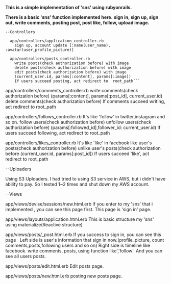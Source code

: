 **This is a simple implementation of 'sns' using rubyonrails.**

**There is a basic 'sns' function implemented here.**
**sign in, sign up, sign out, write comments, posting post, post like, follow, upload image.**





```
--Controllers

  app/controllers/application_controller.rb
    sign up, account update [:name(user_name), :avatar(user_profile_picture)]
```
```
  app/controllers/posts_controller.rb
    write posts(check authorization before) with image
    delete posts(check authorization before) with image
    edit posts(check authorization before) with image
    (current_user.id, params[:content], params[:image])
    If users succeed posting, act redirect to  root_path```
```  
  app/controllers/comments_controller.rb
    write comments(check authorization before)
    (params[:content], params[:post_id], current_user.id)
    delete comments(check authorization before)
    If comments succeed writing, act redirect to  root_path
  
  app/controllers/follows_controller.rb
    It's like 'follow' in twitter,instagram and so on.
    follow users(check authorization before)
    unfollow users(check authorization before)
    (params[:followed_id],follower_id: current_user.id)
    If users succeed following, act redirect to  root_path
  
  app/controllers/likes_controller.rb
    It's like 'like' in facebook
    like user's posts(check authorization before)
    unlike user's posts(check authorization before
    (current_user.id, params[:post_id])
    If users succeed 'like', act redirect to  root_path
  
--Uploaders

   Using S3 Uploaders.
   I had tried to using S3 service in AWS, but i didn't have ability to pay. So I tested 1~2 times and shut down my AWS account.

--Views

  app/views/devise/sessions/new.html.erb
    If you enter to my 'sns' that i implemented , you can see this page first.
    This page is 'sign in' page.
  
  app/views/layouts/application.html.erb
    This is basic structure my 'sns'
    using materialize(Reactive structure)

  app/views/posts/_post.html.erb
    If you success to sign in, you can see this page
    Left side is user's information that sign in now.(profile_picture, count comments,posts,following users and so on)
    Right side is timeline like facebook. write comments, posts, using function like','follow'. And you can see all users posts.
  
  app/views/posts/edit.html.erb
    Edit posts page.

  app/views/posts/new.html.erb
    posting new posts page.
```
